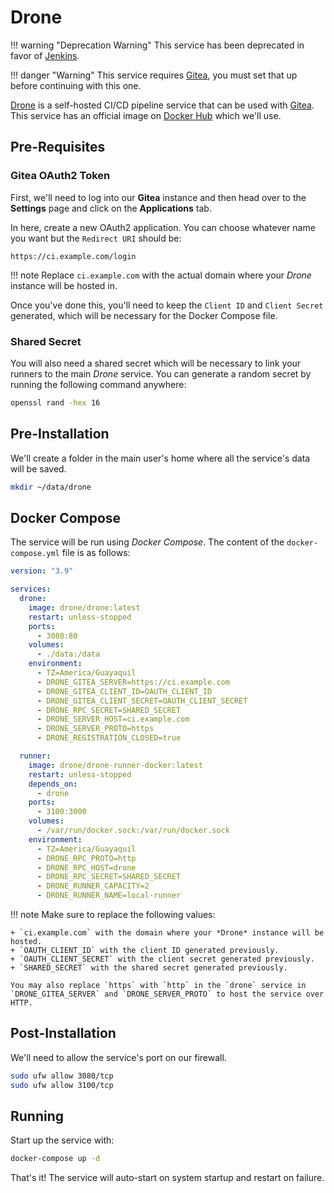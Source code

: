 # Drone

!!! warning "Deprecation Warning"
    This service has been deprecated in favor of [Jenkins](../../services/data/jenkins.md).

!!! danger "Warning"
    This service requires [Gitea](../../services/data/gitea.md), you must set that up before continuing with this one.

[Drone](https://drone.io) is a self-hosted CI/CD pipeline service that can be used with [Gitea](../../services/data/gitea.md). This service has an official image on [Docker Hub](https://hub.docker.com/r/drone/drone/) which we'll use.

## Pre-Requisites

### Gitea OAuth2 Token

First, we'll need to log into our **Gitea** instance and then head over to the **Settings** page and click on the **Applications** tab.

In here, create a new OAuth2 application. You can choose whatever name you want but the `Redirect URI` should be:

```text
https://ci.example.com/login
```

!!! note
    Replace `ci.example.com` with the actual domain where your *Drone* instance will be hosted in.

Once you've done this, you'll need to keep the `Client ID` and `Client Secret` generated, which will be necessary for the Docker Compose file.

### Shared Secret

You will also need a shared secret which will be necessary to link your runners to the main *Drone* service. You can generate a random secret by running the following command anywhere:

```bash
openssl rand -hex 16
```

## Pre-Installation

We'll create a folder in the main user's home where all the service's data will be saved.

```bash
mkdir ~/data/drone
```

## Docker Compose

The service will be run using *Docker Compose*. The content of the `docker-compose.yml` file is as follows:

```yaml
version: "3.9"

services:
  drone:
    image: drone/drone:latest
    restart: unless-stopped
    ports:
      - 3080:80
    volumes:
      - ./data:/data
    environment:
      - TZ=America/Guayaquil
      - DRONE_GITEA_SERVER=https://ci.example.com
      - DRONE_GITEA_CLIENT_ID=OAUTH_CLIENT_ID
      - DRONE_GITEA_CLIENT_SECRET=OAUTH_CLIENT_SECRET
      - DRONE_RPC_SECRET=SHARED_SECRET
      - DRONE_SERVER_HOST=ci.example.com
      - DRONE_SERVER_PROTO=https
      - DRONE_REGISTRATION_CLOSED=true

  runner:
    image: drone/drone-runner-docker:latest
    restart: unless-stopped
    depends_on:
      - drone
    ports:
      - 3100:3000
    volumes:
      - /var/run/docker.sock:/var/run/docker.sock
    environment:
      - TZ=America/Guayaquil
      - DRONE_RPC_PROTO=http
      - DRONE_RPC_HOST=drone
      - DRONE_RPC_SECRET=SHARED_SECRET
      - DRONE_RUNNER_CAPACITY=2
      - DRONE_RUNNER_NAME=local-runner
```

!!! note
    Make sure to replace the following values:
    
    + `ci.example.com` with the domain where your *Drone* instance will be hosted.
    + `OAUTH_CLIENT_ID` with the client ID generated previously.
    + `OAUTH_CLIENT_SECRET` with the client secret generated previously.
    + `SHARED_SECRET` with the shared secret generated previously.

    You may also replace `https` with `http` in the `drone` service in `DRONE_GITEA_SERVER` and `DRONE_SERVER_PROTO` to host the service over HTTP.

## Post-Installation

We'll need to allow the service's port on our firewall.

```bash
sudo ufw allow 3080/tcp
sudo ufw allow 3100/tcp
```

## Running

Start up the service with:

```bash
docker-compose up -d
```

That's it! The service will auto-start on system startup and restart on failure.
